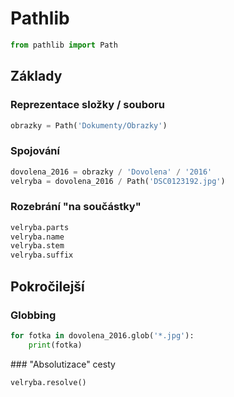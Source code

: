 # Pathlib

```python
from pathlib import Path
```

## Základy

### Reprezentace složky / souboru

```python
obrazky = Path('Dokumenty/Obrazky')
```

### Spojování

```python
dovolena_2016 = obrazky / 'Dovolena' / '2016'
velryba = dovolena_2016 / Path('DSC0123192.jpg')
```

### Rozebrání "na součástky"

```python
velryba.parts
velryba.name
velryba.stem
velryba.suffix
```

## Pokročilejší

### Globbing

```python
for fotka in dovolena_2016.glob('*.jpg'):
    print(fotka)
```

### "Absolutizace" cesty

```python
velryba.resolve()
```
